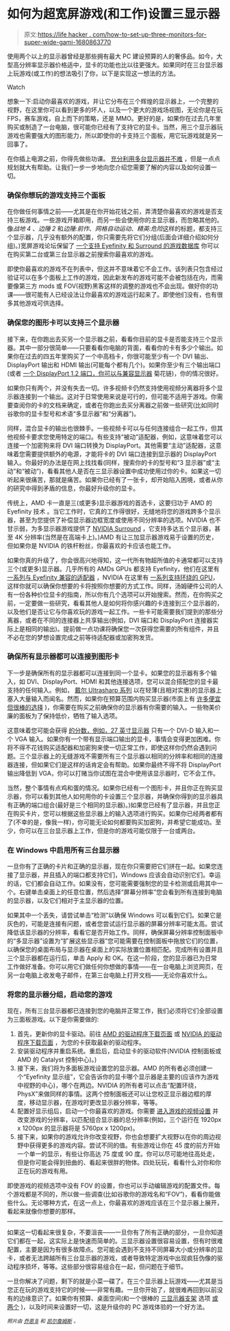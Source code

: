 # 如何为超宽屏游戏(和工作)设置三显示器

> 原文:[https://life hacker . com/how-to-set-up-three-monitors-for-super-wide-gami-1680863770](https://lifehacker.com/how-to-set-up-triple-monitors-for-super-widescreen-gami-1680863770)

使用两个以上的显示器曾经是那些拥有最大 PC 建设预算的人的奢侈品。如今，大型高分辨率显示器价格适中，显卡的功能也比以往更强大。如果同时在三台显示器上玩游戏(或工作)的想法吸引了你，以下是实现这一想法的方法。

Watch

想象一下:启动你最喜欢的游戏，并让它分布在三个辉煌的显示器上，一个完整的视野，在这里你可以看到更多的坏人，以及一个更大的游戏场视图，无论你是在玩 FPS，赛车游戏，自上而下的策略，还是 MMO。更好的是，如果你在过去几年里购买或制造了一台电脑，很可能你已经有了支持它的显卡。当然，用三个显示器玩游戏也需要强大的图形能力，所以即使你的卡支持三个面板，用它玩游戏就是另一回事了。

在你插上电源之前，你得先做些功课。 [充分利用多台显示器并不难](https://lifehacker.com/make-the-most-of-your-multiple-monitors-in-windows-5526025) ，但是一点点规划就大有帮助。让我们一步一步地向您介绍您需要了解的内容以及如何设置一切。

### 确保你想玩的游戏支持三个面板

在你做任何事情之前——尤其是在你开始花钱之前，弄清楚你最喜欢的游戏是否支持三板游戏。一些游戏开箱即用，而另一些会使用你的主显示器，而忽略其他的。像*战地 4* 、*边陲 2* 和*边陲:前作*、*网格自动运动*、*精英:危险*这样的标题，都支持三个显示器，几乎没有额外的配置，你只需要先将它们分组(后面会详细介绍如何分组)。)宽屏游戏论坛保留了 [一个支持 Eyefinity 和 Surround 的游戏数据库](http://www.wsgf.org/mgl/ef_s/) 你可以在购买第二台或第三台显示器之前搜索你最喜欢的游戏。

即使你最喜欢的游戏不在列表中，但这并不意味着它不会工作。该列表只包含经过验证可以在多个面板上工作的游戏，因此新发布的游戏可能不会被包括在内，而需要像第三方 mods 或 FOV(视野)黑客这样的调整的游戏也不会出现。做好你的功课——很可能有人已经设法让你最喜欢的游戏运行起来了。即使他们没有，也有很多其他游戏可供选择。

### 确保您的图形卡可以支持三个显示器

接下来，在你跑出去买另一个显示器之前，看看你目前的显卡是否能支持三个显示器。其中一部分很简单——只要看看你电脑的背面，看看你的卡有多少个输出。如果你在过去的四五年里购买了一个中高档卡，你很可能至少有一个 DVI 输出、DisplayPort 输出和 HDMI 输出(可能每个都有几个)。如果你至少有三个输出端口(或者 [一个 DisplayPort 1.2 端口，你可以与兼容显示器](http://www.displayport.org/cables/driving-multiple-displays-from-a-single-displayport-output/) 菊花链)，你的情况很好。

如果你只有两个，并没有失去一切。许多视频卡仍然支持使用视频分离器将多个显示器连接到一个输出。这对于日常使用来说是可行的，但可能不适用于游戏。你需要查阅你的卡的文档来确定，或者在你跑出去买分离器之前做一些研究(比如同时谷歌你的显卡型号和术语“多显示器”和“分离器”)。

同样，混合显卡的输出也很棘手。一些视频卡可以与任何连接组合一起工作，但其他视频卡要求您使用特定的端口。有些支持“被动”适配器，例如，这意味着您可以连接一个加密狗来将 DVI 端口转换为 DisplayPort。其他需要“主动”适配器，这意味着您需要提供额外的电源，才能将卡的 DVI 端口连接到显示器的 DisplayPort 输入。你最好的办法是在网上找找看(同样，搜索你的卡的型号和“3 显示器”或“主动”和“被动”)，看看其他人是否在三显示器设置中成功使用过你的卡。如果这一切听起来很痛苦，那就是痛苦。如果你已经有了一张卡，却开始陷入困境，或者从你的研究中得到矛盾的信息，你最好升级你的显卡。

传统上，AMD 卡一直是三(或更多)显示器游戏的首选卡，这要归功于 AMD 的 Eyefinity 技术 。当它工作时，它真的工作得很好，无缝地将您的游戏跨多个显示器，甚至为您提供了补偿显示器边框宽度或使用不同分辨率的选项。NVIDIA 也不甘示弱，为多显示器游戏提供了 [NVIDIA Surround](http://www.geforce.com/hardware/technology/surround) ，它支持多达五个显示器，甚至 4K 分辨率(当然是在高端卡上)。)AMD 有让三加显示器游戏易于设置的历史，但如果你是 NVIDIA 的铁杆粉丝，你最喜欢的卡应该也能工作。

如果你真的升级了，你会很高兴地得知，这一代所有物超所值的卡通常都可以支持三个(或更多)显示器。几乎所有的 AMDs GPUs 都支持 Eyefinity，他们在这里有 [一系列与 Eyefinity 兼容的适配器](http://support.amd.com/en-us/recommended/eyefinity-adapters) ，NVIDIA 在这里有 [一系列支持环绕的 GPU](http://www.geforce.com/hardware/technology/surround/supported-gpus)，这样你就可以确保你想要的卡将按照你想要的方式工作。同样，汤姆硬件公司的人有一份各种价位显卡的指南，所以你有几个选项可以开始搜索。然而，在你购买之前，一定要做一些研究，看看其他人是如何将你感兴趣的卡连接到三个显示器的，以及他们是否让它与你喜欢玩的游戏一起工作。一些卡可能需要我们提到的那些分离器，或者在不同的连接器上共享输出(例如，DVI 端口和 DisplayPort 连接器实际上是相同的输出)。提前做一点功课将确保您一次获得您需要的所有组件，并且不必在您的梦想设置完成之前等待适配器或加密狗发货。

### 确保所有显示器都可以连接到图形卡

下一步是确保所有的显示器都可以连接到同一个显卡。如果您的显示器有多个输入，如 DVI、DisplayPort、HDMI 和其他连接选项，您可以混合搭配您的显卡最支持的任何输入。例如， [戴尔 Ultrasharp 系列](http://www.dell.com/learn/us/en/19/campaigns/dell-ultrasharpmonitors) 以在轻薄(且相对实惠)的显示器上塞入大量输入而闻名。然而，如果你在预算范围内购买显示器(市面上有 [许多便宜但很棒的选择](https://lifehacker.com/three-cheap-but-awesome-alternatives-to-the-apple-cinem-1500692411) )，你需要在购买之前确保你的显示器有你需要的输入。一些物美价廉的面板为了保持低价，牺牲了输入选项。

这意味着您可能会获得 [的分数，例如，27 英寸显示器](http://www.monoprice.com/Product?p_id=10509) 只有一个 DVI-D 输入和一个 VGA 输入。如果你有一个带有显示端口输出的显卡，事情会变得更加困难。你将不得不花钱购买适配器和加密狗来使一切正常工作，即使这样你仍然会遇到问题。三个显示器上的无缝游戏不需要所有三个显示器以相同的分辨率和相同的连接器连接，但如果它们是这样的话肯定会有帮助。如果你最终不得不将 DisplayPort 输出降低到 VGA，你可以打赌当你试图在混合中使用该显示器时，它不会工作。

当然，整个事情有点鸡和蛋的情况。如果你已经有一个图形卡，并且你正在购买显示器，你可以看到其他人如何用你的卡设置三个显示器，并确保你得到的显示器具有正确的端口组合(最好是三个相同的显示器)。)如果您已经有了显示器，并且您正在购买卡片，您可以根据这些显示器上的输入选项进行购买。如果你已经两者都有了(不幸的是，像我一样)，你可能无论如何都要购买加密狗，并希望它能成功。至少，你可以在三台显示器上工作，但是你的游戏可能仅限于一台或两台。

### 在 Windows 中启用所有三台显示器

一旦你有了正确的卡片和正确的显示器，现在你只需要把它们拼在一起。如果您连接了显示器，并且插入的端口都支持它们，Windows 应该会自动识别它们。幸运的话，它们都会自动工作。如果没有，您可能需要强制您的显卡检测或启用其中一个。右键单击桌面上的任意位置，然后选择“屏幕分辨率”您会看到所有连接到电脑的显示器，以及它们相对于主显示器的位置。

如果其中一个丢失，请尝试单击“检测”以确保 Windows 可以看到它们。如果它是灰色的，可能是连接有问题，或者您尝试运行显示器的屏幕分辨率可能太高。尝试降低该显示器的分辨率，看看它是否开始工作。同样，确保屏幕分辨率控制面板中的“多显示器”设置为“扩展这些显示器”您可能需要在控制面板中拖放它们的位置，以确保您的桌面布局与显示器在桌面上的实际放置位置相匹配。完成所有设置并且三个显示器都在运行后，单击 Apply 和 OK。在这一阶段，您的显示器已为日常工作做好准备。你可以用它们做任何你想做的事情——在一台电脑上浏览网页，在另一台电脑上收发电子邮件，在第三台电脑上打开文档——无论你喜欢什么。

### 将您的显示器分组，启动您的游戏

现在，所有三台显示器都已连接到您的电脑并正常工作，我们必须将它们全部设置为三面板游戏。以下是你需要做的:

1.  首先，更新你的显卡驱动。前往 [AMD 的驱动程序下载页面](http://support.amd.com/en-us/download) 或 [NVIDIA 的驱动程序下载页面](http://www.nvidia.com/Download/index.aspx?lang=en-us) ，为您的卡获取最新的驱动程序。
2.  安装驱动程序并重启系统。重启后，启动显卡的驱动软件(NVIDIA 控制面板或 AMD 的 Catalyst 控制中心)。)
3.  接下来，我们将为多面板游戏设置您的显示器。AMD 的所有者必须创建一个“Eyefinity 显示组”，它会告诉你的显卡哪个显示器是主要的(应该作为游戏中视野的中心)，哪个在两边。NVIDIA 的所有者可以点击“配置环绕，PhysX”来做同样的事情。这两个控制面板还可以让您校正显示器边框的厚度，移动显示器，在游戏时更改显示器分辨率，等等。
4.  配置好显示组后，启动一个你最喜欢的游戏。你需要 [进入游戏的视频设置](http://lifehacker.com/get-more-from-your-games-a-beginners-guide-to-graphics-5985304) 并改变游戏的分辨率，以匹配组合显示器的总分辨率(例如，三个运行在 1920px x 1200px 的显示器将是 5760px x 1200px)。
5.  接下来，如果你的游戏允许你改变视野，你也会想要扩大视野以在你的周边视野中获得更多的游戏内容。尝试不同的值。有些游戏让你在 45 度的前方开始一个单一的显示，有些让你高达 75 度或 90 度。你可以尽可能地往高处走，但是你可能会得到扭曲的、看起来很胖的物体。四处玩玩，看看什么对你和你正在玩的游戏有用。

即使游戏的视频选项中没有 FOV 的设置，你也可以手动编辑游戏的配置文件。每个游戏都是不同的，所以做一些调查(比如谷歌你的游戏名和“FOV”)，看看你能做些什么。无论哪种方式，在这一点上，你最喜欢的游戏应该在三个显示器上展开，看起来就像你想要的那样。

* * *

如果这一切看起来很复杂，不要沮丧——一旦你有了所有正确的部分，一旦你知道它们都在一起，这实际上是快速而简单的。三显示器设置很容易设置，但有时很难配置，主要是因为有很多故障点。您可能会遇到不支持不同屏幕大小或分辨率的显卡，或者无法跨越所有三台显示器的游戏，或者导致特定游戏中出现疯狂伪像的驱动程序损坏，等等。这些部分很容易组合在一起，但问题在于细节。

一旦你解决了问题，剩下的就是小菜一碟了。在三个显示器上玩游戏——尤其是当您正在玩的游戏支持它的时候——非常有趣。一旦你开始了，就很难再回到以前没有的边缘意识了。如果你有预算、桌面空间(和一个很棒的 [三显示器支架](https://lifehacker.com/diy-triple-monitor-stand-5914266) 选项 [或两个](http://lifehacker.com/build-your-own-triple-monitor-wood-mount-and-surround-y-5936583) )，以及时间来设置好一切，这是升级你的 PC 游戏体验的一个好方法。

<small>*照片由*</small> [<small>*乔恩 B*</small>](https://www.flickr.com/photos/hexidecimal/4337457583/in/photostream/) <small>*和*</small> [<small>*凯尔詹姆斯*</small>](https://www.flickr.com/photos/jameskm03/5529150545) <small>*。*</small>